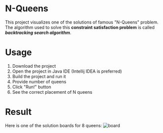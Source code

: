 # N-Queens
This project visualizes one of the solutions of famous "N-Queens" problem.
The algorithm used to solve this **constraint satisfaction problem** is called **_backtracking search algorithm_**.
# Usage
1. Download the project
2. Open the project in Java IDE (Intellij IDEA is preferred)
3. Build the project and run it
4. Provide number of queens
5. Click "Run!" button
6. See the correct placement of N queens
# Result
Here is one of the solution boards for 8 queens:
![board]

[board]: http://i.imgur.com/3uZ6h81.png
